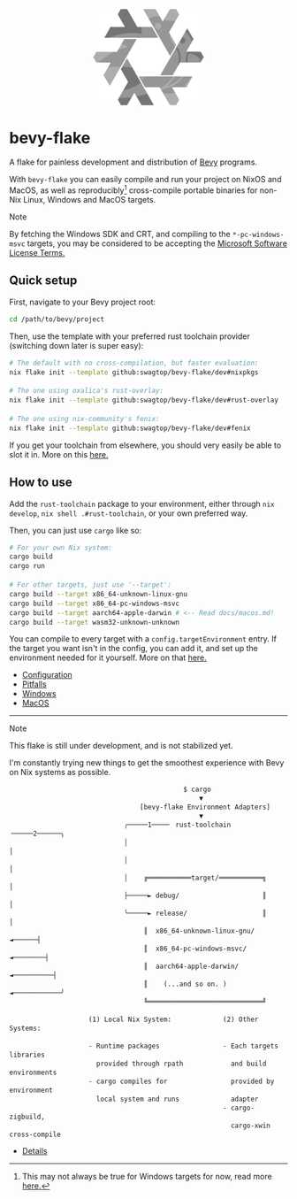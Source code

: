 <div align="center"> <img src="bevy-flake.svg" width="200"/> </div>

# bevy-flake

A flake for painless development and distribution of [Bevy][bevy] programs.

With `bevy-flake` you can easily compile and run your project on NixOS and
MacOS, as well as reproducibly[^1] cross-compile portable binaries for non-Nix
Linux, Windows and MacOS targets.

[bevy]: https://github.com/bevyengine/bevy
[^1]: This may not always be true for Windows targets for now, read more
      [here.](docs/details.md#where-is-bevy-flake-lacking)

> [!NOTE]
> By fetching the Windows SDK and CRT, and compiling to the `*-pc-windows-msvc`
> targets, you may be considered to be accepting the
> [Microsoft Software License Terms.][license]

[license]: https://go.microsoft.com/fwlink/?LinkId=2086102

## Quick setup

First, navigate to your Bevy project root:

```sh
cd /path/to/bevy/project
```

Then, use the template with your preferred rust toolchain provider (switching
down later is super easy):

```sh
# The default with no cross-compilation, but faster evaluation:
nix flake init --template github:swagtop/bevy-flake/dev#nixpkgs

# The one using oxalica's rust-overlay:
nix flake init --template github:swagtop/bevy-flake/dev#rust-overlay

# The one using nix-community's fenix:
nix flake init --template github:swagtop/bevy-flake/dev#fenix
```

If you get your toolchain from elsewhere, you should very easily be able to slot
it in. More on this [here.](docs/configurationg.md)

## How to use

Add the `rust-toolchain` package to your environment, either through
`nix develop`, `nix shell .#rust-toolchain`, or your own preferred way.

Then, you can just use `cargo` like so:

```sh
# For your own Nix system:
cargo build
cargo run

# For other targets, just use '--target':
cargo build --target x86_64-unknown-linux-gnu
cargo build --target x86_64-pc-windows-msvc
cargo build --target aarch64-apple-darwin # <-- Read docs/macos.md!
cargo build --target wasm32-unknown-unknown
```

You can compile to every target with a `config.targetEnvironment` entry.
If the target you want isn't in the config, you can add it, and set up the
environment needed for it yourself. More on that [here.](docs/configuration.md)

- [Configuration](docs/configuration.md)
- [Pitfalls](docs/pitfalls.md)
- [Windows](docs/windows.md)
- [MacOS](docs/macos.md)

--------------------------------------------------------------------------------

> [!NOTE]
> This flake is still under development, and is not stabilized yet.
>
> I'm constantly trying new things to get the smoothest experience with Bevy on
> Nix systems as possible.

```
                                            $ cargo
                                                ▼
                                 [bevy-flake Environment Adapters]
                                                ▼
                             ╭─────1────╴ rust-toolchain ╶─────2──────╮
                             │                                        │
                             │                                        │
                             │    ╔═══════════target/═══════════╗     │
                             ├─────► debug/                     ║     │
                             ╰─────► release/                   ║     │
                                  ║  x86_64-unknown-linux-gnu/ ◄──────┤ 
                                  ║  x86_64-pc-windows-msvc/ ◄────────┤        
                                  ║  aarch64-apple-darwin/ ◄──────────┤  
                                  ║    (...and so on. )  ◄────────────╯  
                                  ╚═════════════════════════════╝

                    (1) Local Nix System:             (2) Other Systems:

                    - Runtime packages                - Each targets libraries
                      provided through rpath            and build environments
                    - cargo compiles for                provided by environment
                      local system and runs             adapter
                                                      - cargo-zigbuild,
                                                        cargo-xwin cross-compile
```

- [Details](docs/details.md)
